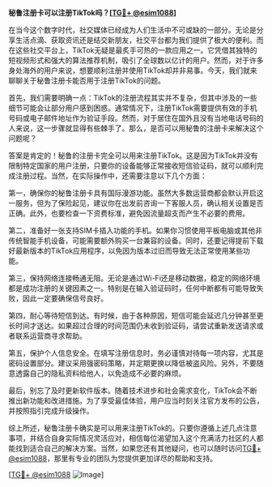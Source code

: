 **秘鲁注册卡可以注册TikTok吗？[[TG💪+ @esim1088](https://t.me/s/esim1088)]**

在当今这个数字时代，社交媒体已经成为人们生活中不可或缺的一部分。无论是分享生活点滴、获取资讯还是结交新朋友，社交平台都为我们提供了极大的便利。而在这些社交平台上，TikTok无疑是最炙手可热的一款应用之一。它凭借其独特的短视频形式和强大的算法推荐机制，吸引了全球数以亿计的用户。然而，对于许多身处海外的用户来说，想要顺利注册并使用TikTok却并非易事。今天，我们就来聊聊关于秘鲁注册卡能否用于注册TikTok的问题。

首先，我们需要明确一点：TikTok的注册流程其实并不复杂，但其中涉及的一些细节可能会让部分用户感到困惑。通常情况下，注册TikTok需要提供有效的手机号码或电子邮件地址作为验证手段。然而，对于居住在国外且没有当地电话号码的人来说，这一步骤就显得有些棘手了。那么，是否可以用秘鲁的注册卡来解决这个问题呢？

答案是肯定的！秘鲁的注册卡完全可以用来注册TikTok。这是因为TikTok并没有限制特定国家的用户注册，只要你的设备能够正常接收短信验证码，就可以顺利完成注册过程。当然，在实际操作中，还需要注意以下几个方面：

第一，确保你的秘鲁注册卡具有国际漫游功能。虽然大多数运营商都会默认开启这一服务，但为了保险起见，建议你在出发前咨询一下客服人员，确认相关设置是否正确。此外，也要检查一下资费标准，避免因流量超支而产生不必要的费用。

第二，准备好一张支持SIM卡插入功能的手机。如果你习惯使用平板电脑或其他非传统智能手机设备，可能需要额外购买一台兼容的设备。同时，还要记得提前下载好最新版本的TikTok应用程序，以免因为版本过旧而导致无法正常使用某些功能。

第三，保持网络连接畅通无阻。无论是通过Wi-Fi还是移动数据，稳定的网络环境都是成功注册的关键因素之一。特别是在输入验证码时，任何中断都有可能导致失败，因此一定要确保信号良好。

第四，耐心等待短信到达。有时候，由于各种原因，短信可能会延迟几分钟甚至更长时间才送达。如果超过合理的时间范围仍未收到验证码，请尝试重新发送请求或者联系运营商寻求帮助。

第五，保护个人信息安全。在填写注册信息时，务必谨慎对待每一项内容，尤其是密码设置部分。建议采用强密码策略，并定期更换以降低被盗风险。另外，不要随意透露自己的隐私资料给他人，以免造成不必要的麻烦。

最后，别忘了及时更新软件版本。随着技术进步和社会需求变化，TikTok会不断推出新功能和改进措施。为了享受最佳体验，用户应当时刻关注官方发布的公告，并按照指引完成升级操作。

综上所述，秘鲁注册卡确实是可以用来注册TikTok的。只要你遵循上述几点注意事项，并结合自身实际情况灵活应对，相信每位渴望加入这个充满活力社区的人都能找到适合自己的解决方案。当然，如果您还有其他疑问，也可以随时访问[TG💪+ @esim1088](https://t.me/s/esim1088)，那里有专业的团队为您提供更加详尽的帮助和支持。

[[TG💪+ @esim1088](https://t.me/s/esim1088) ![Image](https://i.postimg.cc/4NQfJmqS/Snipaste-2025-05-13-00-14-12.png)]